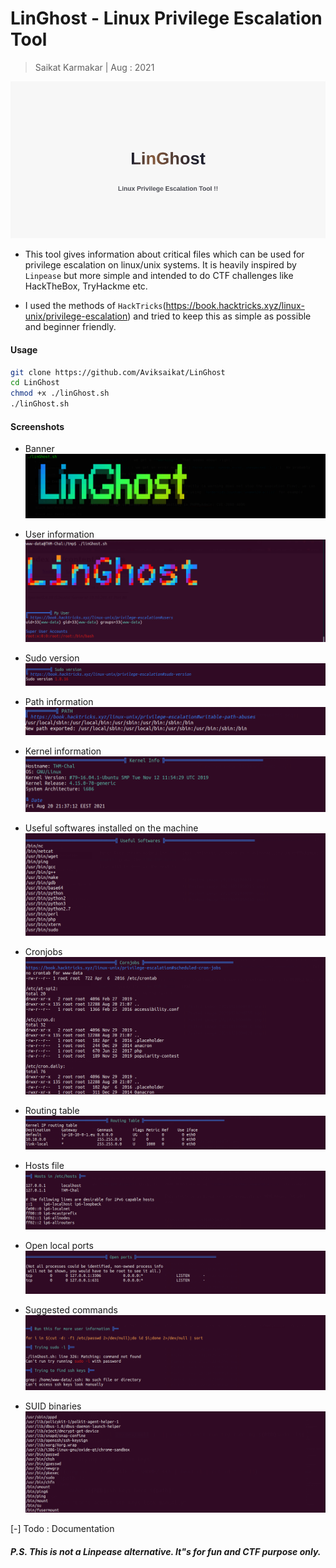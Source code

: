 # LinGhost - Linux Privilege Escalation Tool

> Saikat Karmakar | Aug : 2021

![](images/untitled.png)

- This tool gives information about critical files which can be used for privilege escalation on linux/unix systems. It is heavily inspired by `Linpease` but more simple and intended to do CTF challenges like HackTheBox, TryHackme etc.

- I used the methods of `HackTricks`(https://book.hacktricks.xyz/linux-unix/privilege-escalation) and tried to keep this as simple as possible and beginner friendly.

#### Usage
```bash
git clone https://github.com/Aviksaikat/LinGhost
cd LinGhost
chmod +x ./linGhost.sh
./linGhost.sh
```

#### Screenshots
- Banner
![](images/banner.png)

- User information 
![](images/pic1.png)
- Sudo version
![](images/pic2.png)
- Path information
![](images/pic3.png)
- Kernel information
![](images/pic4.png)
- Useful softwares installed on the machine
![](images/pic5.png)
- Cronjobs 
![](images/pic6.png)
- Routing table
![](images/pic8.png)
- Hosts file
![](images/pic9.png)
- Open local ports 
![](images/pic10.png)
- Suggested commands
![](images/pic11.png)
- SUID binaries
![](images/pic12.png)

[-] Todo : Documentation

##### P.S. This is not a Linpease alternative. It"s for fun and CTF purpose only.